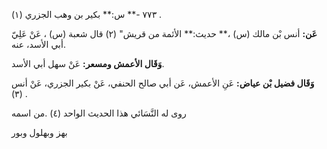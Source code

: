 ٧٧٣ -** س:** بكير بن وهب الجزري (١) .

**عَن:** أنس بْن مالك (س) ،** حديث:** الأئمة من قريش" (٢) قال شعبة (س) ، عَنْ عَلِيّ أبي الأسد، عنه.

**وَقَال الأعمش ومسعر:** عَنْ سهل أبي الأسد.

**وَقَال فضيل بْن عياض:** عَنِ الأعمش، عَن أبي صالح الحنفي، عَنْ بكير الجزري، عَنْ أنس (٣) .

روى له النَّسَائي هذا الحديث الواحد (٤) .من اسمه

بهز وبهلول وبور